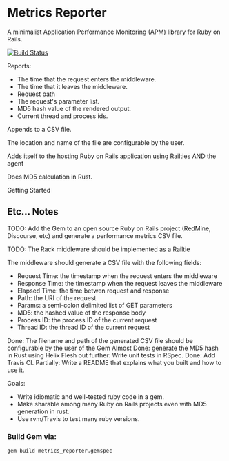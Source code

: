 # Metrics Reporter
A minimalist Application Performance Monitoring (APM) library for Ruby on Rails.

[![Build Status](https://travis-ci.com/reedjosh/RackMiddlewareMetrics.svg?branch=main)](https://travis-ci.com/reedjosh/RackMiddlewareMetrics)

Reports: 
- The time that the request enters the middleware. 
- The time that it leaves the middleware.
- Request path
- The request's parameter list.
- MD5 hash value of the rendered output.
- Current thread and process ids.

Appends to a CSV file. 

The location and name of the file are configurable by the user. 

Adds itself to the hosting Ruby on Rails application using Railties AND the agent

Does MD5 calculation in Rust.

Getting Started


## Etc... Notes
TODO: Add the Gem to an open source Ruby on Rails project (RedMine, Discourse, etc) and generate 
a performance metrics CSV file.

TODO: The Rack middleware should be implemented as a Railtie

The middleware should generate a CSV file with the following fields:
- Request Time: the timestamp when the request enters the middleware
- Response Time: the timestamp when the request leaves the middleware
- Elapsed Time: the time betwen request and response
- Path: the URI of the request
- Params: a semi-colon delimited list of GET parameters
- MD5: the hashed value of the response body
- Process ID: the process ID of the current request
- Thread ID: the thread ID of the current request

Done: The filename and path of the generated CSV file should be configurable by the user of the Gem
Almost Done: generate the MD5 hash in Rust using Helix
Flesh out further: Write unit tests in RSpec.
Done: Add Travis CI.
Partially: Write a README that explains what you built and how to use it.

Goals: 
- Write idiomatic and well-tested ruby code in a gem.
- Make sharable among many Ruby on Rails projects even with MD5 generation in rust.
- Use rvm/Travis to test many ruby versions.

### Build Gem via:
`gem build metrics_reporter.gemspec`

